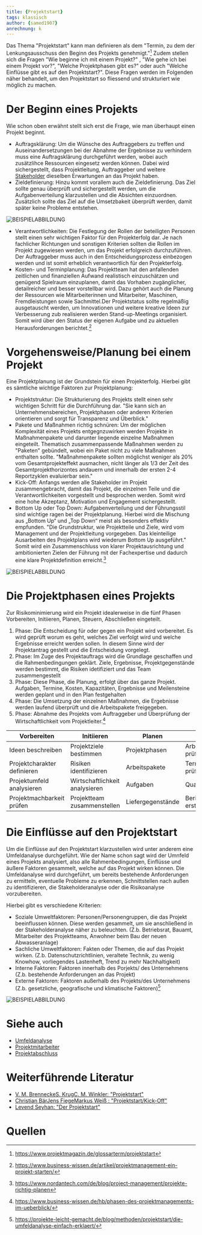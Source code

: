 ```yaml
---
title: {Projektstart}
tags: klassisch
author: {samed1907}
anrechnung: k
---
```


Das Thema "Projektstart" kann man definieren als dem "Termin, zu dem der Lenkungsausschuss den Beginn des Projekts genehmigt."[^1] Zudem stellen sich die Fragen "Wie beginne ich mit einem Projekt?" , "Wie gehe ich bei einem Projekt vor?", "Welche Projektphasen gibt es?" oder auch "Welche Einflüsse gibt es auf den Projektstart?". Diese Fragen werden im Folgenden näher behandelt, um den Projektstart so fliessend und strukturiert wie möglich zu machen. 


# Der Beginn eines Projekts

Wie schon oben erwähnt stellt sich erst die Frage, wie man überhaupt einen Projekt beginnt. 
* Auftragsklärung: Um die Wünsche des Auftraggebers zu treffen und Auseinandersetzungen bei der Abnahme der Ergebnisse zu verhindern muss eine Auftragsklärung durchgeführt werden, wobei auch zusätzlihce Ressourcen eingesetz werden können. Dabei wird sichergestellt, dass Projektleitung, Auftraggeber und weitere [Stakeholder](https://de.wikipedia.org/wiki/Stakeholder) dieselben Erwartungen an das Projekt haben. 
* Zieldefinierung: Hinzu kommt vorallem auch die Zieldefinierung. Das Ziel sollte genau überprüft und sichergestellt werden, um die Aufgabenverteilung klarzustellen und die Absichten einzuordnen. Zusätzlich sollte das Ziel auf die Umsetzbakeit überprüft werden, damit später keine Probleme entstehen.

![BEISPIELABBILDUNG](https://www.projektmagazin.de/sites/default/files/styles/hero_desktop/public/2020-08/so_formulieren_sie_ein_projektziel_klar_und_ambitioniert_h.jpg?itok=_pWeLCES)

* Verantwortlichkeiten: Die Festlegung der Rollen der beteiligten Personen stellt einen sehr wichtigen Faktor für den Projekterfolg dar. Je nach fachlicher Richtungen und sonstigen Kriterien sollten die Rollen im Projekt zugewiesen werden, um das Projekt erfolgreich durchzuführen. Der Auftraggeber muss auch in den Entscheidungsprozess einbezogen werden und ist somit erheblich verantwortlich für den Projekterfolg.
* Kosten- und Terminplanung: Das Projektteam hat den anfallenden zeitlichen und finanziellen Aufwand realistisch einzuschätzen und genügend Spielraum einzuplanen, damit das Vorhaben zugänglicher, detailreicher und besser vorstellbar wird. Dazu gehört auch die Planung der Ressourcen wie Mitarbeiterinnen und Mitarbeiter, Maschinen, Fremdleistungen sowie Sachmittel.Der Projektstatus sollte regelmäßig ausgetauscht werden, um Innovationen und weitere kreative Ideen zur Verbesserung zub realisieren werden Stand-up-Meetings organisiert. Somit wird über den Status der eigenen Aufgabe und zu aktuellen Herausforderungen berichtet.[^2]

# Vorgehensweise/Planung bei einem Projekt

Eine Projektplanung ist der Grundstein für einen Projekterfolg. Hierbei gibt es sämtliche wichtige Faktoren zur Projektplanung:

* Projektstruktur: Die Strukturierung des Projekts stellt einen sehr wichtigen Schritt für die Durchführung dar. "Sie kann sich an Unternehmensbereichen, Projektphasen oder anderen Kriterien orientieren und sorgt für Transparenz und Überblick."
* Pakete und Maßnahmen richtig schnüren: Um der möglichen Komplexität eines Projekts entgegnzuwirken werden Projekte in Maßnahmenpakete und darunter liegende einzelne Maßnahmen eingeteilt. Thematisch zusammenpassende Maßnahmen werden zu "Paketen" gebündelt, wobei ein Paket nicht zu viele Maßnahmen enthalten sollte. "Maßnahmenpakete sollten möglichst weniger als 20% vom Gesamtprojekteffekt ausmachen, nicht länger als 1/3 der Zeit des Gesamtprojekthorizontes andauern und
innerhalb der ersten 2-4 Reportzyklen evaluierbar sein."
* Kick-Off: Anfangs werden alle Stakeholder im Projekt zusammengebracht, damit das Projekt, die einzelnen Teile und die Verantwortlichkeiten vorgestellt und besprochen werden. Somit wird eine hohe Akzeptanz, Motivation und Engagement sichergestellt.
* Bottom Up oder Top Down: Aufgabenverteilung und der Führungsstil sind wichtige ragen bei der Projektplanung. Hierbei wird die Mischung aus „Bottom Up“ und „Top Down“ meist als besonders effektiv empfunden. "Die Grundstruktur, wie Projektteile und Ziele, wird vom Management und der Projektleitung vorgegeben. Das kleinteilige Ausarbeiten des Projektplans wird wiederum Bottom Up ausgeführt." Somit wird ein Zusammenschluss von klarer Projektausrichtung und ambitionierten Zielen der Führung mit der Fachexpertise und dadurch eine klare Projektdefinition erreicht.[^3]

![BEISPIELABBILDUNG](https://www.nordantech.com/media/pages/blog/project-management/projekte-richtig-planen/688a97a7a9-1590574009/glenn-carstens-peters-rlw-uc03gwc-unsplash-1500x.jpg)

# Die Projektphasen eines Projekts

Zur Risikominimierung wird ein Projekt idealerweise in die fünf Phasen Vorbereiten, Initiieren, Planen, Steuern, Abschließen eingeteilt.

1. Phase: Die Entscheidung für oder gegen ein Projekt wird vorbereitet. Es wird geprüft worum es geht, welches Ziel verfolgt wird und welche Ergebnisse erreicht werden sollen. In diesem Sinne wird der Projektantrag gestellt und die Entscheidung vorgelegt.
2. Phase: Im Zuge des Projektauftrags wird die Grundlage geschaffen und die Rahmenbedingungen geklärt. Ziele, Ergebnisse, Projektgegenstände werden bestimmt, die Risiken idetifiziert und das Team zusammengestellt
3. Phase: Diese Phase, die Planung, erfolgt über das ganze Projekt. Aufgaben, Termine, Kosten, Kapazitäten, Ergebnisse und Meilensteine werden geplant und in den Plan festgehalten
4. Phase: Die Umsetzung der einzelnen Maßnahmen, die Ergebnisse werden laufend überprüft und die Arbeitspakete freigegeben.
5. Phase: Abnahme des Projekts vom Auftraggeber und Überprüfung der Wirtschaftlichkeit vom Projektleiter.[^4]

|  Vorbereiten                 | Initiieren                     | Planen            | Steuern                   | Abschließen        |
| ---------------------------- | ------------------------------ | ----------------- | ------------------------- | ------------------ |
| Ideen beschreiben            | Projektziele bestimmen         | Projektphasen     | Arbeitsfortschritt prüfen | Projektabnahme     |
| Projektcharakter definieren  | Risiken identifizieren         | Arbeitspakete     | Termine/Kosten prüfen     | Abschlussmeeting   |
| Projektumfeld analysieren    | Wirtschaftlichkeit analysieren | Aufgaben          | Qualität prüfen           | Rollout            |
| Projektmachbarkeit prüfen    | Projektteam zusammenstellen    | Liefergegenstände | Berichte erstellen        | Abweichungsanalyse |     

# Die Einflüsse auf den Projektstart

Um die Einflüsse auf den Projektstart klarzustellen wird unter anderem eine Umfeldanalyse durchgeführt. Wie der Name schon sagt wird der Umnfeld eines Projekts analysiert, also alle Rahmenbedingungen, Einflüsse und äußere Faktoren gesammelt, welche auf das Projekt wirken können. Die Umfeldanalyse wird durchgeführt, um bereits bestehende Anforderungen zu ermitteln, eventuelle Probleme zu erkennen, Schnittstellen nach außen zu identifizieren, die Stakeholderanalyse oder die Risikoanalyse vorzubereiten.

Hierbei gibt es verschiedene Kriterien:

* Soziale Umweltfaktoren: Personen/Personengruppen, die das Projekt beeinflussen können. Diese werden gesammelt, um sie anschließend in der Stakeholderanalyse näher zu beleuchten. (Z.b. Betriebsrat, Bauamt, Mitarbeiter des Projektteams, Anwohner beim Bau der neuen Abwasseranlage)
* Sachliche Umweltfaktoren: Fakten oder Themen, die auf das Projekt wirken. (Z.b. Datenschutzrichtlinien, veraltete Technik, zu wenig Knowhow, vorliegendes Lastenheft, Trend zu mehr Nachhaltigkeit)
* Interne Faktoren: Faktoren innerhalb des Porjekts/ des Unternehmens (Z.b. bestehende Anforderungen an das Projekt)
* Externe Faktoren: Faktoren außerhalb des Projekts/des Unternehmens (Z.b. gesetzliche, geografische und klimatische Faktoren)[^5]

![BEISPIELABBILDUNG](https://projekte-leicht-gemacht.de/wp-content/uploads/2015/05/umfeldanalyse.jpg)

# Siehe auch

* [Umfeldanalyse](https://dieprojektmanager.com/umfeldanalyse-stakeholderanalyse/)
* [Projektmitarbeiter](https://github.com/ManagingProjectsSuccessfully/ManagingProjectsSuccessfully.github.io/pull/272/commits/b2d788dbefa2dc3cf946f34663462e9cc15dd50e?short_path=c0bc915#diff-c0bc91534aab632a25ba47296f8f681f002e28c91621ec97aecee3c4377018b8)
* [Projektabschluss](https://de.wikipedia.org/wiki/Projektabschluss)

# Weiterführende Literatur

* [V. M. BrenneckeS. KrugC. M. Winkler: "Projektstart"](https://link.springer.com/chapter/10.1007/978-3-642-58743-6_2)
* [Christian BärJens FiegeMarkus Weiß : "Projektstart/Kick-Off"](https://link.springer.com/chapter/10.1007/978-3-662-52974-4_19)
* [Levend Seyhan: "Der Projektstart"](https://link.springer.com/chapter/10.1007/978-3-658-35036-9_7)

# Quellen

[^1]: https://www.projektmagazin.de/glossarterm/projektstart
[^2]: https://www.business-wissen.de/artikel/projektmanagement-ein-projekt-starten/
[^3]: https://www.nordantech.com/de/blog/project-management/projekte-richtig-planen
[^4]: https://www.business-wissen.de/hb/phasen-des-projektmanagements-im-ueberblick/
[^5]: https://projekte-leicht-gemacht.de/blog/methoden/projektstart/die-umfeldanalyse-einfach-erklaert/

